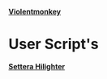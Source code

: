 **[Violentmonkey](https://addons.mozilla.org/pl/android/addon/violentmonkey/)**

# User Script's

**[Settera Hilighter](https://github.com/olo66789/user-sripts/raw/refs/heads/main/settera.user.js)**

